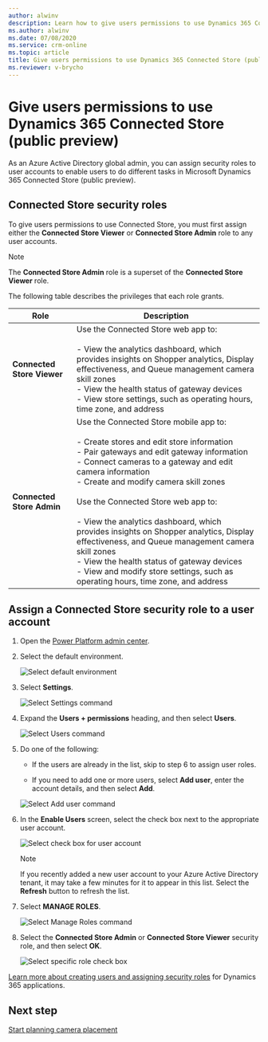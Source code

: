 ```yaml
---
author: alwinv
description: Learn how to give users permissions to use Dynamics 365 Connected Store (public preview).
ms.author: alwinv
ms.date: 07/08/2020
ms.service: crm-online
ms.topic: article
title: Give users permissions to use Dynamics 365 Connected Store (public preview)
ms.reviewer: v-brycho
---
```


# Give users permissions to use Dynamics 365 Connected Store (public preview)

As an Azure Active Directory global admin, you can assign security roles to user accounts to enable users to do different tasks in Microsoft Dynamics 365 Connected Store (public preview).

## Connected Store security roles

To give users permissions to use Connected Store, you must first assign either the **Connected Store Viewer** or **Connected Store Admin** role to any user accounts. 

> [!NOTE]
> The **Connected Store Admin** role is a superset of the **Connected Store Viewer** role.

The following table describes the privileges that each role grants.

|Role|	Description|
|--------------------------------|----------------------------------------------------------------------------------------------|
|**Connected Store Viewer**|	Use the Connected Store web app to:<br><br>- View the analytics dashboard, which provides insights on Shopper analytics, Display effectiveness, and Queue management camera skill zones<br>- View the health status of gateway devices <br>- View store settings, such as operating hours, time zone, and address<br>
|**Connected Store Admin**|	Use the Connected Store mobile app to:<br><br>- Create stores and edit store information<br>- Pair gateways and edit gateway information<br>- Connect cameras to a gateway and edit camera information<br>- Create and modify camera skill zones<br><br>Use the Connected Store web app to:<br><br>- View the analytics dashboard, which provides insights on Shopper analytics, Display effectiveness, and Queue management camera skill zones<br>- View the health status of gateway devices<br>- View and modify store settings, such as operating hours, time zone, and address|

## Assign a Connected Store security role to a user account

1. Open the [Power Platform admin center](https://admin.powerplatform.com/). 
        
2. Select the default environment.

    ![Select default environment](media/select-default-environment-placeholder.PNG "Select default environment")
    
3. Select **Settings**.

    ![Select Settings command](media/select-settings-placeholder.PNG "Select Settings command")
    
4. Expand the **Users + permissions** heading, and then select **Users**.

    ![Select Users command](media/select-users-placeholder.PNG "Select Users command")

5. Do one of the following:

   - If the users are already in the list, skip to step 6 to assign user roles.       
   
   - If you need to add one or more users, select **Add user**, enter the account details, and then select **Add**. 

    ![Select Add user command](media/select-add-user-placeholder.PNG "Selected Add user command")    
    
6. In the **Enable Users** screen, select the check box next to the appropriate user account.    

   ![Select check box for user account](media/select-user-placeholder.PNG "Select check box for user account")
   
    >[!NOTE]
    > If you recently added a new user account to your Azure Active Directory tenant, it may take a few minutes for it to appear in this list. Select the **Refresh** button to refresh the list.
   
7. Select **MANAGE ROLES**. 

    ![Select Manage Roles command](media/select-manage-roles-placeholder.PNG "Select Manage Roles command")

8. Select the **Connected Store Admin** or **Connected Store Viewer** security role, and then select **OK**. 

    ![Select specific role check box](media/select-role-placeholder.PNG "Select specific role check box")

[Learn more about creating users and assigning security roles](https://go.microsoft.com/fwlink/?linkid=2128632) for Dynamics 365 applications.

## Next step

[Start planning camera placement](camera-placement-checklist.md)


